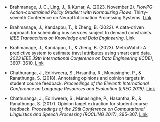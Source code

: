 - Brahmanage, J. C., Ling, J., & Kumar, A. (2023, November 2). _FlowPG: Action-constrained Policy Gradient with Normalizing Flows_. Thirty-seventh Conference on Neural Information Processing Systems. [Link](https://openreview.net/forum?id=p1gzxzJ4Y5)

- Brahmanage, J., Kandappu, T., & Zheng, B. (2022). A data-driven approach for scheduling bus services subject to demand constraints. _IEEE Transactions on Knowledge and Data Engineering_. [Link](https://ink.library.smu.edu.sg/cgi/viewcontent.cgi?article=8900&context=sis_research)

- Brahmanage, J., Kandappu, T., & Zheng, B. (2023). MetroWatch: A predictive system to estimate travel attributes using smart card data. _2023 IEEE 39th International Conference on Data Engineering (ICDE)_, 3607–3610. [Link](https://ieeexplore.ieee.org/document/10184634)

- Chathuranga, J., Ediriweera, S., Hasantha, R., Munasinghe, P., & Ranathunga, S. (2018). Annotating opinions and opinion targets in student course feedback. _Proceedings of the Eleventh International Conference on Language Resources and Evaluation (LREC 2018)_. [Link](https://aclanthology.org/L18-1425.pdf)

- Chathuranga, J., Ediriweera, S., Munasinghe, P., Hasantha, R., & Ranathunga, S. (2017). Opinion target extraction for student course feedback. _Proceedings of the 29th Conference on Computational Linguistics and Speech Processing (ROCLING 2017)_, 295–307. [Link](https://aclanthology.org/O17-1028.pdf)